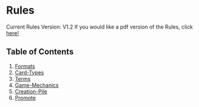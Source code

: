 # Rules
Current Rules Version: V1.2
If you would like a pdf version of the Rules, click [here!](https://mkproj.com/Phaktionz/Rules/RulesV1.2.1.pdf)

## Table of Contents 
1. [Formats]()
2. [Card-Types]()
3. [Terms]()
4. [Game-Mechanics]()
5. [Creation-Pile]()
6. [Promote]()